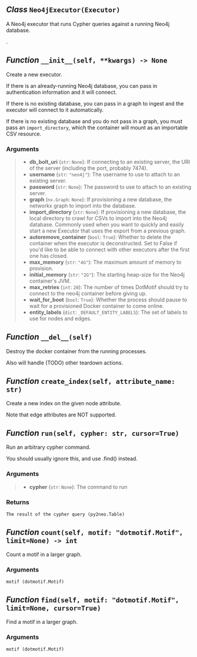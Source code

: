 ## *Class* `Neo4jExecutor(Executor)`


A Neo4j executor that runs Cypher queries against a running Neo4j database.

.


## *Function* `__init__(self, **kwargs) -> None`


Create a new executor.

If there is an already-running Neo4j database, you can pass in authentication information and it will connect.

If there is no existing database, you can pass in a graph to ingest and the executor will connect to it automatically.

If there is no existing database and you do not pass in a graph, you must pass an `import_directory`, which the container will mount as an importable CSV resource.

### Arguments
> - **db_bolt_uri** (`str`: `None`): If connecting to an existing server, the URI
        of the server (including the port, probably 7474).
> - **username** (`str`: `"neo4j"`): The username to use to attach to an
        existing server.
> - **password** (`str`: `None`): The password to use to attach to an existing server.
> - **graph** (`nx.Graph`: `None`): If provisioning a new database, the networkx
        graph to import into the database.
> - **import_directory** (`str`: `None`): If provisioning a new database, the local
        directory to crawl for CSVs to import into the Neo4j database.         Commonly used when you want to quickly and easily start a new         Executor that uses the export from a previous graph.
> - **autoremove_container** (`bool`: `True`): Whether to delete the container
        when the executor is deconstructed. Set to False if you'd like         to be able to connect with other executors after the first one         has closed.
> - **max_memory** (`str`: `"4G"`): The maximum amount of memory to provision.
> - **initial_memory** (`str`: `"2G"`): The starting heap-size for the Neo4j
        container's JVM.
> - **max_retries** (`int`: `20`): The number of times DotMotif should try to
        connect to the neo4j container before giving up.
> - **wait_for_boot** (`bool`: `True`): Whether the process should pause to
        wait for a provisioned Docker container to come online.
> - **entity_labels** (`dict`: `_DEFAULT_ENTITY_LABELS`): The set of labels to
        use for nodes and edges.



## *Function* `__del__(self)`


Destroy the docker container from the running processes.

Also will handle (TODO) other teardown actions.


## *Function* `create_index(self, attribute_name: str)`


Create a new index on the given node attribute.

Note that edge attributes are NOT supported.


## *Function* `run(self, cypher: str, cursor=True)`


Run an arbitrary cypher command.

You should usually ignore this, and use .find() instead.

### Arguments
> - **cypher** (`str`: `None`): The command to run

### Returns
    The result of the cypher query (py2neo.Table)



## *Function* `count(self, motif: "dotmotif.Motif", limit=None) -> int`


Count a motif in a larger graph.

### Arguments
    motif (dotmotif.Motif)



## *Function* `find(self, motif: "dotmotif.Motif", limit=None, cursor=True)`


Find a motif in a larger graph.

### Arguments
    motif (dotmotif.Motif)

